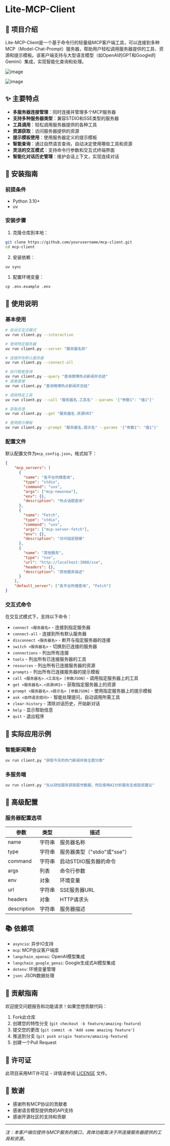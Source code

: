 # Lite-MCP-Client

## 📝 项目介绍

Lite-MCP-Client是一个基于命令行的轻量级MCP客户端工具，可以连接到多种MCP（Model-Chat-Prompt）服务器，帮助用户轻松调用服务器提供的工具、资源和提示模板。该客户端支持与大型语言模型（如OpenAI的GPT和Google的Gemini）集成，实现智能化查询和处理。

![image](https://img.pub/p/a217fd508f77b65ac7bb.png)

![image](https://img.pub/p/7d38d7109f5fe7bada1f.png)

## ✨ 主要特点

- **多服务器连接管理**：同时连接并管理多个MCP服务器
- **支持多种服务器类型**：兼容STDIO和SSE类型的服务器
- **工具调用**：轻松调用服务器提供的各种工具
- **资源获取**：访问服务器提供的资源
- **提示模板使用**：使用服务器定义的提示模板
- **智能查询**：通过自然语言查询，自动决定使用哪些工具和资源
- **灵活的交互模式**：支持命令行参数和交互式终端界面
- **智能化对话历史管理**：维护会话上下文，实现连续对话

## 🚀 安装指南

### 前提条件

- Python 3.10+
- uv

### 安装步骤

1. 克隆仓库到本地：

```bash
git clone https://github.com/yourusername/mcp-client.git
cd mcp-client
```

2. 安装依赖：

```bash
uv sync
```

1. 配置环境变量：


```
cp .env.example .env
```

## 📖 使用说明

### 基本使用

```bash
# 启动交互式模式
uv run client.py --interactive

# 使用特定服务器
uv run client.py --server "服务器名称"

# 连接所有默认服务器
uv run client.py --connect-all

# 执行智能查询
uv run client.py --query "查询微博热点新闻并总结"
# 或者直接
uv run client.py "查询微博热点新闻并总结"

# 调用特定工具
uv run client.py --call "服务器名.工具名" --params '{"参数1": "值1"}'

# 获取资源
uv run client.py --get "服务器名.资源URI"

# 使用提示模板
uv run client.py --prompt "服务器名.提示名" --params '{"参数1": "值1"}'
```

### 配置文件

默认配置文件为`mcp_config.json`，格式如下：

```json
{
    "mcp_servers": [
      {
        "name": "各平台热搜查询",
        "type": "stdio",
        "command": "uvx",
        "args": ["mcp-newsnow"],
        "env": {},
        "description": "热点话题查询"
      },
      {
        "name": "Fetch",
        "type": "stdio",
        "command": "uvx",
        "args": ["mcp-server-fetch"],
        "env": {},
        "description": "访问指定链接"
      },
      {
        "name": "其他服务",
        "type": "sse",
        "url": "http://localhost:3000/sse",
        "headers": {},
        "description": "其他服务描述"
      }
    ],
    "default_server": ["各平台热搜查询", "Fetch"]
}
```

### 交互式命令

在交互式模式下，支持以下命令：

- `connect <服务器名>` - 连接到指定服务器
- `connect-all` - 连接到所有默认服务器
- `disconnect <服务器名>` - 断开与指定服务器的连接
- `switch <服务器名>` - 切换到已连接的服务器
- `connections` - 列出所有连接
- `tools` - 列出所有已连接服务器的工具
- `resources` - 列出所有已连接服务器的资源
- `prompts` - 列出所有已连接服务器的提示模板
- `call <服务器名>.<工具名> [参数JSON]` - 调用指定服务器上的工具
- `get <服务器名>.<资源URI>` - 获取指定服务器上的资源
- `prompt <服务器名>.<提示名> [参数JSON]` - 使用指定服务器上的提示模板
- `ask <自然语言提问>` - 智能处理提问，自动调用所需工具
- `clear-history` - 清除对话历史，开始新对话
- `help` - 显示帮助信息
- `quit` - 退出程序

## 🌟 实际应用示例

### 智能新闻聚合

```bash
uv run client.py "获取今天的热门新闻并按主题分类"
```

### 多服务端

```bash
uv run client.py "先从财经服务获取股市数据，然后使用AI分析服务生成投资建议"
```

## 🔧 高级配置

### 服务器配置选项

| 参数 | 类型 | 描述 |
|------|------|------|
| name | 字符串 | 服务器名称 |
| type | 字符串 | 服务器类型（"stdio"或"sse"） |
| command | 字符串 | 启动STDIO服务器的命令 |
| args | 列表 | 命令行参数 |
| env | 对象 | 环境变量 |
| url | 字符串 | SSE服务器URL |
| headers | 对象 | HTTP请求头 |
| description | 字符串 | 服务器描述 |

## 📚 依赖项

- `asyncio`: 异步IO支持
- `mcp`: MCP协议客户端库
- `langchain_openai`: OpenAI模型集成
- `langchain_google_genai`: Google生成式AI模型集成
- `dotenv`: 环境变量管理
- `json`: JSON数据处理

## 🤝 贡献指南

欢迎提交问题报告和功能请求！如果您想贡献代码：

1. Fork此仓库
2. 创建您的特性分支 (`git checkout -b feature/amazing-feature`)
3. 提交您的更改 (`git commit -m 'Add some amazing feature'`)
4. 推送到分支 (`git push origin feature/amazing-feature`)
5. 创建一个Pull Request

## 📄 许可证

此项目采用MIT许可证 - 详情请参阅 [LICENSE](LICENSE) 文件。

## 🙏 致谢

- 感谢所有MCP协议的贡献者
- 感谢语言模型提供商的API支持
- 感谢开源社区的支持和贡献

---

*注：本客户端仅提供与MCP服务的接口，具体功能取决于所连接服务器提供的工具和资源。*
